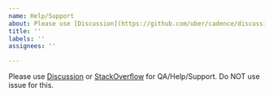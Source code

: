```yaml
---
name: Help/Support
about: Please use [Discussion](https://github.com/uber/cadence/discussions) or [StackOverflow](https://stackoverflow.com/questions/tagged/cadence-workflow) for QA/Help/Support
title: ''
labels: ''
assignees: ''

---
```


Please use [Discussion](https://github.com/uber/cadence/discussions) or [StackOverflow](https://stackoverflow.com/questions/tagged/cadence-workflow) for QA/Help/Support.
Do NOT use issue for this. 